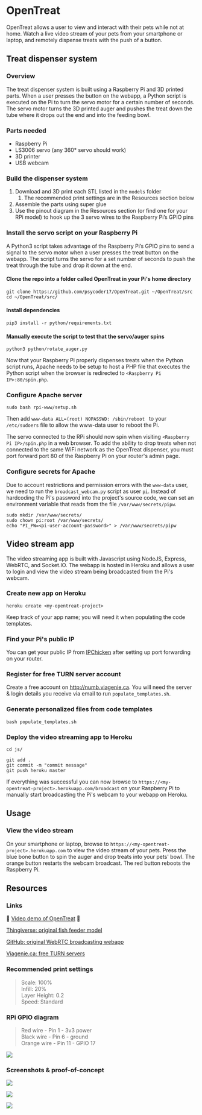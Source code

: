 # OpenTreat
OpenTreat allows a user to view and interact with their pets while not at home. Watch a live video stream of your pets from your smartphone or laptop, and remotely dispense treats with the push of a button.

## Treat dispenser system
### Overview
The treat dispenser system is built using a Raspberry Pi and 3D printed parts. When a user presses the button on the webapp, a Python script is executed on the Pi to turn the servo motor for a certain number of seconds. The servo motor turns the 3D printed auger and pushes the treat down the tube where it drops out the end and into the feeding bowl.

### Parts needed
* Raspberry Pi
* LS3006 servo (any 360* servo should work)
* 3D printer
* USB webcam

### Build the dispenser system
1. Download and 3D print each STL listed in the `models` folder
	1. The recommended print settings are in the Resources section below
2. Assemble the parts using super glue
3. Use the pinout diagram in the Resources section (or find one for your RPi model) to hook up the 3 servo wires to the Raspberry Pi’s GPIO pins

### Install the servo script on your Raspberry Pi
A Python3 script takes advantage of the Raspberry Pi’s GPIO pins to send a signal to the servo motor when a user presses the treat button on the webapp. The script turns the servo for a set number of seconds to push the treat through the tube and drop it down at the end.

#### Clone the repo into a folder called OpenTreat in your Pi's home directory
```
git clone https://github.com/psycoder17/OpenTreat.git ~/OpenTreat/src
cd ~/OpenTreat/src/
```

#### Install dependencies
```
pip3 install -r python/requirements.txt
```

#### Manually execute the script to test that the servo/auger spins
```
python3 python/rotate_auger.py
```

Now that your Raspberry Pi properly dispenses treats when the Python script runs, Apache needs to be setup to host a PHP file that executes the Python script when the browser is redirected to `<Raspberry Pi IP>:80/spin.php`.

### Configure Apache server
```
sudo bash rpi-www/setup.sh
```

Then add `www-data ALL=(root) NOPASSWD: /sbin/reboot ` to your `/etc/sudoers` file to allow the www-data user to reboot the Pi.

The servo connected to the RPi should now spin when visiting `<Raspberry Pi IP>/spin.php` in a web browser. To add the ability to drop treats when not connected to the same WiFi network as the OpenTreat dispenser, you must port forward port 80 of the Raspberry Pi on your router's admin page.

### Configure secrets for Apache
Due to account restrictions and permission errors with the `www-data` user, we need to run the `broadcast_webcam.py` script as user `pi`. Instead of hardcoding the Pi's password into the project's source code, we can set an environment variable that reads from the file `/var/www/secrets/pipw`.
```
sudo mkdir /var/www/secrets/
sudo chown pi:root /var/www/secrets/
echo "PI_PW=<pi-user-account-password>" > /var/www/secrets/pipw
```

## Video stream app
The video streaming app is built with Javascript using NodeJS, Express, WebRTC, and Socket.IO. The webapp is hosted in Heroku and allows a user to login and view the video stream being broadcasted from the Pi's webcam.

### Create new app on Heroku
```
heroku create <my-opentreat-project>
```

Keep track of your app name; you will need it when populating the code templates.

### Find your Pi's public IP
You can get your public IP from [IPChicken](https://ipchicken.com/) after setting up port forwarding on your router.

### Register for free TURN server account
Create a free account on http://numb.viagenie.ca. You will need the server & login details you receive via email to run `populate_templates.sh`.

### Generate personalized files from code templates
```
bash populate_templates.sh
```

### Deploy the video streaming app to Heroku
```
cd js/

git add .
git commit -m "commit message"
git push heroku master
```

If everything was successful you can now browse to `https://<my-opentreat-project>.herokuapp.com/broadcast` on your Raspberry Pi to manually start broadcasting the Pi's webcam to your webapp on Heroku.

## Usage
### View the video stream
On your smartphone or laptop, browse to `https://<my-opentreat-project>.herokuapp.com` to view the video stream of your pets. 
Press the blue bone button to spin the auger and drop treats into your pets' bowl. 
The orange button restarts the webcam broadcast.
The red button reboots the Raspberry Pi.

## Resources
### Links
:movie_camera: [Video demo of OpenTreat](https://youtu.be/6tzPRBlFip4) :movie_camera:

[Thingiverse: original fish feeder model](https://www.thingiverse.com/thing:301532)

[GitHub: original WebRTC broadcasting webapp](https://github.com/TannerGabriel/WebRTC-Video-Broadcast)

[Viagenie.ca: free TURN servers](http://numb.viagenie.ca)

### Recommended print settings
> Scale: 100%  
> Infill: 20%  
> Layer Height: 0.2  
> Speed: Standard  

### RPi GPIO diagram
> Red wire - Pin 1 - 3v3 power  
> Black wire - Pin 6 - ground  
> Orange wire - Pin 11 - GPIO 17  

![](README/RPi-GPIO-pinout.png)

### Screenshots & proof-of-concept
![](README/Mockup-2.png)

![](README/Electronics-in-case.jpg)

![](README/Dispenser-1.gif)